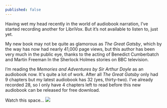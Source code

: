 ```yaml
---
published: false
---
```

Having wet my head recently in the world of audiobook narration, I’ve started recording another for LibriVox. But it’s not available to listen to, just yet.  

My new book may not be quite as glamorous as _The Great Gatsby_, which by the way has now had nearly 41,000 page views, but this author has been very much in the public eye, thanks to the acting of Benedict Cumberbatch and Martin Freeman In the Sherlock Holmes stories on BBC television.  

I’m reading the _Memories and Adventures by Sir Arthur Doyle_ as an audiobook now. It's quite a lot of work. After all _The Great Gatsby_ only had 9 chapters but my latest audiobook has 32 (yes, thirty-two). I’ve already recorded 28, so I only have 4 chapters left to read before this new audiobook can be released for free download.  

Watch this space...
![]({{site.baseurl}}/images/memories-and-adventures.jpeg)


